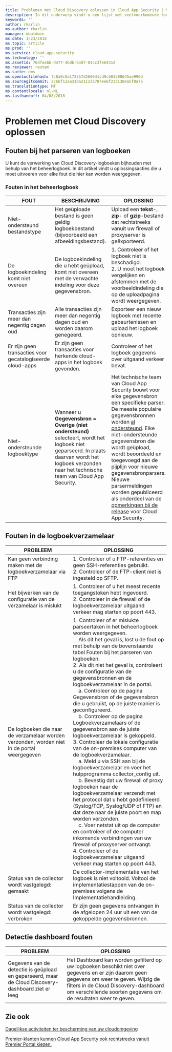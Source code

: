 ```yaml
---
title: Problemen met Cloud Discovery oplossen in Cloud App Security | Microsoft Docs
description: In dit onderwerp vindt u een lijst met veelvoorkomende fouten in Cloud Discovery en de aanbevolen oplossingen voor deze fouten.
keywords: ''
author: rkarlin
ms.author: rkarlin
manager: mbaldwin
ms.date: 1/23/2018
ms.topic: article
ms.prod: ''
ms.service: cloud-app-security
ms.technology: ''
ms.assetid: 76dfaebb-d477-4bdb-b3d7-04cc3fe6431d
ms.reviewer: reutam
ms.suite: ems
ms.openlocfilehash: fc8a9c8a173557d260641cd9c503500645ae990d
ms.sourcegitcommit: 3c66f12aa31ba211235787ee6f233138ea5f8a75
ms.translationtype: MT
ms.contentlocale: nl-NL
ms.lasthandoff: 04/08/2018
---
```

# <a name="troubleshooting-cloud-discovery"></a>Problemen met Cloud Discovery oplossen
## <a name="log-parsing-errors"></a>Fouten bij het parseren van logboeken

U kunt de verwerking van Cloud Discovery-logboeken bijhouden met behulp van het beheerlogboek. In dit artikel vindt u oplossingsacties die u moet uitvoeren voor elke fout die hier kan worden weergegeven.

### <a name="governance-log-errors"></a>Fouten in het beheerlogboek

|FOUT|BESCHRIJVING|OPLOSSING|
|----|----|----|
|Niet-ondersteund bestandstype|Het geüploade bestand is geen geldig logboekbestand (bijvoorbeeld een afbeeldingsbestand).|Upload een **tekst**-, **zip**- of **gzip**-bestand dat rechtstreeks vanuit uw firewall of proxyserver is geëxporteerd.|
|De logboekindeling komt niet overeen|De logboekindeling die u hebt geüpload, komt niet overeen met de verwachte indeling voor deze gegevensbron.|1. Controleer of het logboek niet is beschadigd. <br /> 2. U moet het logboek vergelijken en afstemmen met de voorbeeldindeling die op de uploadpagina wordt weergegeven.|
|Transacties zijn meer dan negentig dagen oud|Alle transacties zijn meer dan negentig dagen oud en worden daarom genegeerd.|Exporteer een nieuw logboek met recente gebeurtenissen en upload het logboek opnieuw.|
|Er zijn geen transacties voor gecatalogiseerde cloud-apps|Er zijn geen transacties voor herkende cloud-apps in het logboek gevonden.|Controleer of het logboek gegevens over uitgaand verkeer bevat.|
|Niet-ondersteunde logboektype|Wanneer u **Gegevensbron = Overige (niet ondersteund)** selecteert, wordt het logboek niet geparseerd. In plaats daarvan wordt het logboek verzonden naar het technische team van Cloud App Security.|Het technische team van Cloud App Security bouwt voor elke gegevensbron een specifieke parser. De meeste populaire gegevensbronnen worden [al ondersteund](set-up-cloud-discovery.md). Elke niet-ondersteunde gegevensbron die wordt geüpload, wordt beoordeeld en toegevoegd aan de pijplijn voor nieuwe gegevensbronparsers. Nieuwe parsermeldingen worden gepubliceerd als onderdeel van de [opmerkingen bij de release](release-notes.md) voor Cloud App Security.|

## <a name="log-collector-errors"></a>Fouten in de logboekverzamelaar

|                         PROBLEEM                          |                                                                                                                                                                                                                                                                                                                                                                                                                                                                                                                                                                                                     OPLOSSING                                                                                                                                                                                                                                                                                                                                                                                                                                                                                                                                                                                                     |
|--------------------------------------------------------|--------------------------------------------------------------------------------------------------------------------------------------------------------------------------------------------------------------------------------------------------------------------------------------------------------------------------------------------------------------------------------------------------------------------------------------------------------------------------------------------------------------------------------------------------------------------------------------------------------------------------------------------------------------------------------------------------------------------------------------------------------------------------------------------------------------------------------------------------------------------------------------------------------------------------------------------------------------------------------------------------------------------------------------------------------------------------------------------------------------------------------------------------------------------------------------------------------------------|
|    Kan geen verbinding maken met de logboekverzamelaar via FTP     |                                                                                                                                                                                                                                                                                                                                                                                                                                                                                                                                    1. Controleer of u FTP-referenties en geen SSH-referenties gebruikt. <br />2. Controleer of de FTP-client niet is ingesteld op SFTP.                                                                                                                                                                                                                                                                                                                                                                                                                                                                                                                                     |
|        Het bijwerken van de configuratie van de verzamelaar is mislukt         |                                                                                                                                                                                                                                                                                                                                                                                                                                                                                                                          1. Controleer of u het meest recente toegangstoken hebt ingevoerd. <br />2. Controleer in de firewall of de logboekverzamelaar uitgaand verkeer mag starten op poort 443.                                                                                                                                                                                                                                                                                                                                                                                                                                                                                                                          |
| De logboeken die naar de verzamelaar worden verzonden, worden niet in de portal weergegeven | 1.  Controleer of er mislukte parseertaken in het beheerlogboek worden weergegeven.  <br />  &nbsp;&nbsp;&nbsp;&nbsp;Als dit het geval is, lost u de fout op met behulp van de bovenstaande tabel Fouten bij het parseren van logboeken.<br /> 2. Als dit niet het geval is, controleert u de configuratie van de gegevensbronnen en de logboekverzamelaar in de portal. <br /> &nbsp;&nbsp;&nbsp;&nbsp;a. Controleer op de pagina Gegevensbron of de gegevensbron die u gebruikt, op de juiste manier is geconfigureerd. <br />&nbsp;&nbsp;&nbsp;&nbsp;b. Controleer op de pagina Logboekverzamelaars of de gegevensbron aan de juiste logboekverzamelaar is gekoppeld. <br /> 3. Controleer de lokale configuratie van de on-premises computer van de logboekverzamelaar.  <br />&nbsp;&nbsp;&nbsp;&nbsp;a. Meld u via SSH aan bij de logboekverzamelaar en voer het hulpprogramma collector_config uit.<br/>&nbsp;&nbsp;&nbsp;&nbsp;b. Bevestig dat uw firewall of proxy logboeken naar de logboekverzamelaar verzendt met het protocol dat u hebt gedefinieerd (Syslog/TCP, Syslog/UDP of FTP) en dat deze naar de juiste poort en map worden verzonden.<br /> &nbsp;&nbsp;&nbsp;&nbsp;c. Voer netstat uit op de computer en controleer of de computer inkomende verbindingen van uw firewall of proxyserver ontvangt. <br /> 4.   Controleer of de logboekverzamelaar uitgaand verkeer mag starten op poort 443. |
|             Status van de collector wordt vastgelegd: gemaakt              |                                                                                                                                                                                                                                                                                                                                                                                                                                                                                                                                            De collector-implementatie van het logboek is niet voltooid. Voltooi de implementatiestappen van de on-premises volgens de Implementatiehandleiding.                                                                                                                                                                                                                                                                                                                                                                                                                                                                                                                                             |
|           Status van de collector wordt vastgelegd: verbroken           |                                                                                                                                                                                                                                                                                                                                                                                                                                                                                                                                                                     Er zijn geen gegevens ontvangen in de afgelopen 24 uur uit een van de gekoppelde gegevensbronnen.                                                                                                                                                                                                                                                                                                                                                                                                                                                                                                                                                                     |

## <a name="discovery-dashboard-errors"></a>Detectie dashboard fouten

|PROBLEEM|OPLOSSING|
|----|----|
|Gegevens van de detectie is geüpload en geparseerd, maar de Cloud Discovery-dashboard ziet er leeg|Het Dashboard kan worden gefilterd op uw logboeken beschikt niet over gegevens en er zijn daarom geen gegevens om weer te geven. Wijzig de filters in de Cloud Discovery-dashboard om verschillende soorten gegevens om de resultaten weer te geven.|

## <a name="see-also"></a>Zie ook  
[Dagelijkse activiteiten ter bescherming van uw cloudomgeving](daily-activities-to-protect-your-cloud-environment.md)   

[Premier-klanten kunnen Cloud App Security ook rechtstreeks vanuit Premier Portal kiezen.](https://premier.microsoft.com/)  

